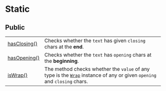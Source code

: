# Static

## Public

|                               |                                                                                                                                                 |
| ----------------------------- | ----------------------------------------------------------------------------------------------------------------------------------------------- |
| [hasClosing()](hasclosing.md) | Checks whether the `text` has given `closing` chars at the **end**.                                                                             |
| [hasOpening()](hasopening.md) | Checks whether the `text` has `opening` chars at the **beginning**.                                                                             |
| [isWrap()](iswrap.md)         | The method checks whether the `value` of any type is the [`Wrap`](../../description.md) instance of any or given `opening` and `closing` chars. |
